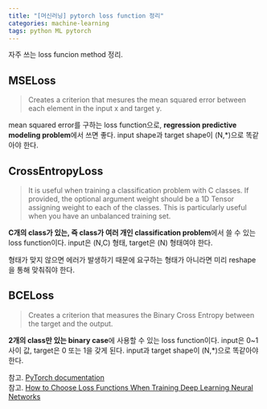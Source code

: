 ```yaml
---
title: "[머신러닝] pytorch loss function 정리"
categories: machine-learning
tags: python ML pytorch
---
```


자주 쓰는 loss funcion method 정리.<br>

## MSELoss

> Creates a criterion that mesures the mean squared error between each element in the input x and target y.

mean squared error를 구하는 loss function으로, **regression predictive modeling problem**에서 쓰면 좋다. input shape과 target shape이 (N,*)으로 똑같아야 한다.


## CrossEntropyLoss

> It is useful when training a classification problem with C classes. If provided, the optional argument weight should be a 1D Tensor assigning weight to each of the classes. This is particularly useful when you have an unbalanced training set.

**C개의 class가 있는, 즉 class가 여러 개인 classification problem**에서 쓸 수 있는 loss function이다. input은 (N,C) 형태, target은 (N) 형태여야 한다.

형태가 맞지 않으면 에러가 발생하기 때문에 요구하는 형태가 아니라면 미리 reshape을 통해 맞춰줘야 한다.


## BCELoss

> Creates a criterion that measures the Binary Cross Entropy between the target and the output.

**2개의 class만 있는 binary case**에 사용할 수 있는 loss function이다. input은 0~1 사이 값, target은 0 또는 1을 갖게 된다. input과 target shape이 (N,*)으로 똑같아야 한다.



참고. [PyTorch documentation](https://pytorch.org/docs/stable/nn.html)<br>
참고. [How to Choose Loss Functions When Training Deep Learning Neural Networks](https://machinelearningmastery.com/how-to-choose-loss-functions-when-training-deep-learning-neural-networks/)
